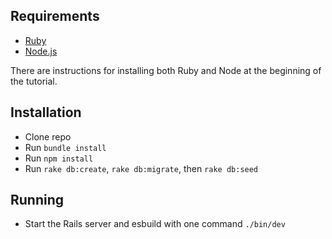 ## Requirements

- [Ruby](https://www.ruby-lang.org/en/downloads/)
- [Node.js](http://nodejs.org/)

There are instructions for installing both Ruby and Node at the beginning of the tutorial.

## Installation

- Clone repo
- Run `bundle install`
- Run `npm install`
- Run `rake db:create`, `rake db:migrate`, then `rake db:seed`

## Running

- Start the Rails server and esbuild with one command `./bin/dev`

